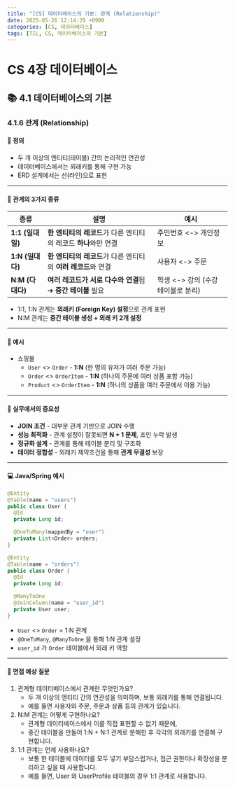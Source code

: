 ```yaml
---
title: "[CS] 데이터베이스의 기본: 관계 (Relationship)"
date: 2025-05-26 12:14:29 +0900
categories: [CS, 데이터베이스]
tags: [TIL, CS, 데이터베이스의 기본]
---
```

# CS 4장 데이터베이스
## 📚 4.1 데이터베이스의 기본

### 4.1.6 관계 (Relationship) 

#### 📘 정의
- 두 개 이상의 엔티티(테이블) 간의 논리적인 연관성
- 데이터베이스에서는 외래키를 통해 구현 가능
- ERD 설계에서는 선(라인)으로 표현

---

#### 📌 관계의 3가지 종류

| 종류        | 설명                              | 예시                     |
|-----------|---------------------------------|------------------------|
| **1:1 (일대일)** | **한 엔티티의 레코드**가 다른 엔티티의 레코드 **하나**와만 연결 | 주민번호 <-> 개인정보          |
| **1:N (일대다)** | **한 엔티티의 레코드**가 다른 엔티티의 **여러 레코드**와 연결  | 사용자 <-> 주문             |
| **N:M (다대다)** | **여러 레코드가 서로 다수와 연결**됨 ➔ **중간 테이블** 필요  | 학생 <-> 강의 (수강 테이블로 분리) |

- 1:1, 1:N 관계는 **외래키 (Foreign Key) 설정**으로 관계 표현
- N:M 관계는 **중간 테이블 생성 + 외래 키 2개 설정**

---

#### 🎯 예시

- 쇼핑몰
  - `User` <> `Order` - **1:N** (한 명의 유저가 여러 주문 가능)
  - `Order` <> `OrderItem` - **1:N** (하나의 주문에 여러 상품 포함 가능)
  - `Product` <> `OrderItem` - **1:N** (하나의 상품을 여러 주문에서 이용 가능)

---

#### 🏢 실무에서의 중요성
- **JOIN 조건** - 대부분 관계 기반으로 JOIN 수행
- **성능 최적화** - 관계 설정이 잘못되면 **N + 1 문제**, 조인 누락 발생
- **정규화 설계** - 관계를 통해 테이블 분리 및 구조화
- **데이터 정합성** - 외래키 제약조건을 통해 **관계 무결성** 보장

---

#### 💻 Java/Spring 예시

```java
@Entity
@Table(name = "users")
public class User {
  @Id
  private Long id;

  @OneToMany(mappedBy = "user")
  private List<Order> orders;
}

@Entity
@Table(name = "orders")
public class Order {
  @Id
  private Long id;

  @ManyToOne
  @JoinColumn(name = "user_id")
  private User user;
}

```
- `User` <> `Order` = 1:N 관계
- `@OneToMany`, `@ManyToOne` 을 통해 1:N 관계 설정
- `user_id` 가 `Order` 테이블에서 외래 키 역할

---

#### 🎤 면접 예상 질문
1. 관계형 데이터베이스에서 관계란 무엇인가요? 
   - 두 개 이상의 엔티티 간의 연관성을 의미하며, 보통 외래키를 통해 연결됩니다.
   - 예를 들면 사용자와 주문, 주문과 상품 등의 관계가 있습니다.
2. N:M 관계는 어떻게 구현하나요?
   - 관계형 데이터베이스에서 이를 직접 표현할 수 없기 때문에,
   - 중간 테이블을 만들어 1:N + N:1 관계로 분해한 후 각각의 외래키를 연결해 구현합니다.
3. 1:1 관계는 언제 사용하나요?
   - 보통 한 테이블에 데이터를 모두 넣기 부담스럽거나, 접근 권한이나 확장성을 분리하고 싶을 때 사용합니다.
   - 예를 들면, User 와 UserProfile 테이블의 경우 1:1 관계로 사용합니다.
